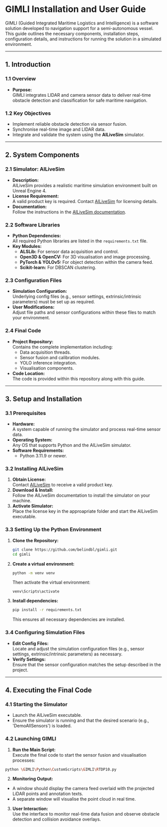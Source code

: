 # GIMLI Installation and User Guide

GIMLI (Guided Integrated Maritime Logistics and Intelligence) is a software solution developed to navigation support for a semi-autonomous vessel. This guide outlines the necessary components, installation steps, configuration details, and instructions for running the solution in a simulated environment.

---

## 1. Introduction

### 1.1 Overview
- **Purpose:**  
  GIMLI integrates LIDAR and camera sensor data to deliver real-time obstacle detection and classification for safe maritime navigation.

### 1.2 Key Objectives
- Implement reliable obstacle detection via sensor fusion.
- Synchronise real-time image and LIDAR data.
- Integrate and validate the system using the **AILiveSim** simulator.

---

## 2. System Components

### 2.1 Simulator: AILiveSim
- **Description:**  
  AILiveSim provides a realistic maritime simulation environment built on Unreal Engine 4.
- **License Requirement:**  
  A valid product key is required. Contact [AILiveSim](https://www.ailivesim.com/) for licensing details.
- **Documentation:**  
  Follow the instructions in the [AILiveSim documentation](https://portal.ailivesim.com/documentation).

### 2.2 Software Libraries
- **Python Dependencies:**  
  All required Python libraries are listed in the `requirements.txt` file.
- **Key Modules:**  
  - **ALSLib:** For sensor data acquisition and control.
  - **Open3D & OpenCV:** For 3D visualisation and image processing.
  - **PyTorch & YOLOv5:** For object detection within the camera feed.
  - **Scikit-learn:** For DBSCAN clustering.

### 2.3 Configuration Files
- **Simulation Configuration:**  
  Underlying config files (e.g., sensor settings, extrinsic/intrinsic parameters) must be set up as required.
- **User Modifications:**  
  Adjust file paths and sensor configurations within these files to match your environment.

### 2.4 Final Code
- **Project Repository:**  
  Contains the complete implementation including:
  - Data acquisition threads.
  - Sensor fusion and calibration modules.
  - YOLO inference integration.
  - Visualisation components.
- **Code Location:**  
  The code is provided within this repository along with this guide.

---

## 3. Setup and Installation

### 3.1 Prerequisites
- **Hardware:**  
  A system capable of running the simulator and process real-time sensor data.
- **Operating System:**  
  Any OS that supports Python and the AILiveSim simulator.
- **Software Requirements:**  
  - Python 3.11.9 or newer.

### 3.2 Installing AILiveSim
1. **Obtain License:**  
   Contact [AILiveSim](https://www.ailivesim.com/) to receive a valid product key.
2. **Download & Install:**  
   Follow the AILiveSim documentation to install the simulator on your machine.
3. **Activate Simulator:**  
   Place the license key in the approapriate folder and start the AILiveSim executable.

### 3.3 Setting Up the Python Environment
1. **Clone the Repository:**  
   ```bash
   git clone https://github.com/belindbl/gimli.git
   cd gimli
   ```
2. **Create a virtual environment:**
   ```bash
   python -m venv venv
   ```
   Then activate the virtual environment:
   ```
   venv\Scripts\activate
   ```
3. **Install dependencies:**
      ```bash
   pip install -r requirements.txt
   ```
   This ensures all necessary dependencies are installed.

### 3.4 Configuring Simulation Files
- **Edit Config Files:**   
   Locate and adjust the simulation configuration files (e.g., sensor settings, extrinsic/intrinsic parameters) as necessary.
- **Verify Settings:**  
   Ensure that the sensor configuration matches the setup described in the project.
---
## 4. Executing the Final Code

### 4.1 Starting the Simulator
- Launch the AILiveSim executable.
- Ensure the simulator is running and that the desired  scenario (e.g., 'DemoAllSensors') is loaded.

### 4.2 Launching GIMLI

1. **Run the Main Script:**    
Execute the final code to start the sensor fusion and visualisation processes:
```bash
python \GIMLI\Python\CustomScripts\GIMLI\RTDP10.py
```
2. **Monitoring Output:**   
- A window should display the camera feed overlaid with the projected LiDAR points and annotation texts.
- A separate window will visualise the point cloud in real time.
3. **User Interaction:**    
Use the interface to monitor real-time data fusion and observe obstacle detection and collision avoidance overlays.

